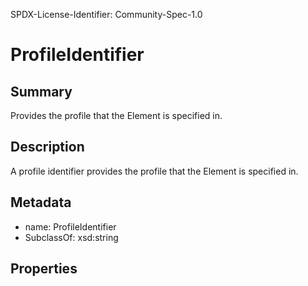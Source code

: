 SPDX-License-Identifier: Community-Spec-1.0

# ProfileIdentifier

## Summary

Provides the profile that the Element is specified in.

## Description

A profile identifier provides the profile that the Element is specified in.

## Metadata

- name: ProfileIdentifier
- SubclassOf: xsd:string

## Properties

